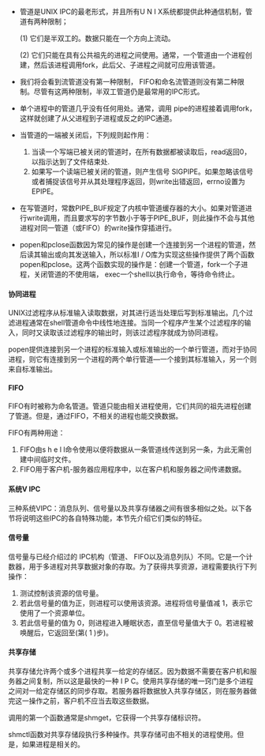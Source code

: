 * 管道是UNIX IPC的最老形式，并且所有U N I X系统都提供此种通信机制，管道有两种限制；

  (1) 它们是半双工的。数据只能在一个方向上流动。

  (2) 它们只能在具有公共祖先的进程之间使用。通常，一个管道由一个进程创建，然后该进程调用fork，此后父、子进程之间就可应用该管道。

* 我们将会看到流管道没有第一种限制， FIFO和命名流管道则没有第二种限制。尽管有这两种限制，半双工管道仍是最常用的IPC形式。

* 单个进程中的管道几乎没有任何用处。通常，调用 pipe的进程接着调用fork，这样就创建了从父进程到子进程或反之的IPC通道。

* 当管道的一端被关闭后，下列规则起作用：

  1.  当读一个写端已被关闭的管道时，在所有数据都被读取后，read返回0，以指示达到了文件结束处.
  2.  如果写一个读端已被关闭的管道，则产生信号 SIGPIPE。如果忽略该信号或者捕捉该信号并从其处理程序返回，则write出错返回，errno设置为EPIPE。

* 在写管道时，常数PIPE_BUF规定了内核中管道缓存器的大小。如果对管道进行write调用，而且要求写的字节数小于等于PIPE_BUF，则此操作不会与其他进程对同一管道（或FIFO）的write操作穿插进行。

* popen和pclose函数因为常见的操作是创建一个连接到另一个进程的管道，然后读其输出或向其发送输入，所以标准I / O库为实现这些操作提供了两个函数 popen和pclose。这两个函数实现的操作是：创建一个管道，fork一个子进程，关闭管道的不使用端， exec一个shell以执行命令，等待命令终止。

#### 协同进程

UNIX过滤程序从标准输入读取数据，对其进行适当处理后写到标准输出。几个过滤进程通常在shell管道命令中线性地连接。当同一个程序产生某个过滤程序的输入，同时又读取该过滤程序的输出时，则该过滤程序就成为协同进程。

popen提供连接到另一个进程的标准输入或标准输出的一个单行管道，而对于协同进程，则它有连接到另一个进程的两个单行管道—一个接到其标准输入，另一个则来自标准输出。

#### FIFO

FIFO有时被称为命名管道。管道只能由相关进程使用，它们共同的祖先进程创建了管道。但是，通过FIFO，不相关的进程也能交换数据。

FIFO有两种用途：

1. FIFO由s h e l l命令使用以便将数据从一条管道线传送到另一条，为此无需创建中间临时文件。
2. FIFO用于客户机-服务器应用程序中，以在客户机和服务器之间传递数据。

#### 系统V IPC

三种系统VIPC：消息队列、信号量以及共享存储器之间有很多相似之处。以下各节将说明这些IPC的各自特殊功能，本节先介绍它们类似的特征。

#### 信号量

信号量与已经介绍过的 IPC机构（管道、 FIFO以及消息列队）不同。它是一个计数器，用于多进程对共享数据对象的存取。为了获得共享资源，进程需要执行下列操作：

1. 测试控制该资源的信号量。
2. 若此信号量的值为正，则进程可以使用该资源。进程将信号量值减 1，表示它使用了一个资源单位。
3. 若此信号量的值为 0，则进程进入睡眠状态，直至信号量值大于 0。若进程被唤醒后，它返回至(第( 1 )步)。


#### 共享存储

共享存储允许两个或多个进程共享一给定的存储区。因为数据不需要在客户机和服务器之间复制，所以这是最快的一种 I P C。使用共享存储的唯一窍门是多个进程之间对一给定存储区的同步存取。若服务器将数据放入共享存储区，则在服务器做完这一操作之前，客户机不应当去取这些数据。

调用的第一个函数通常是shmget，它获得一个共享存储标识符。

shmctl函数对共享存储段执行多种操作。共享存储可由不相关的进程使用。但是，如果进程是相关的。

